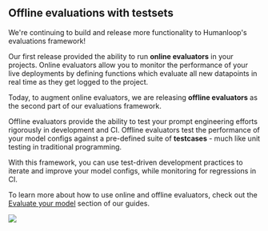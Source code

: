 ## Offline evaluations with testsets

We're continuing to build and release more functionality to Humanloop's evaluations framework!

Our first release provided the ability to run **online evaluators** in your projects. Online evaluators allow you to monitor the performance of your live deployments by defining functions which evaluate all new datapoints in real time as they get logged to the project.

Today, to augment online evaluators, we are releasing **offline evaluators** as the second part of our evaluations framework.

Offline evaluators provide the ability to test your prompt engineering efforts rigorously in development and CI. Offline evaluators test the performance of your model configs against a pre-defined suite of **testcases** - much like unit testing in traditional programming.

With this framework, you can use test-driven development practices to iterate and improve your model configs, while monitoring for regressions in CI.

To learn more about how to use online and offline evaluators, check out the [Evaluate your model](/docs/guides/evaluate-your-model) section of our guides.

![](../assets/images/36383ce-image.png)
